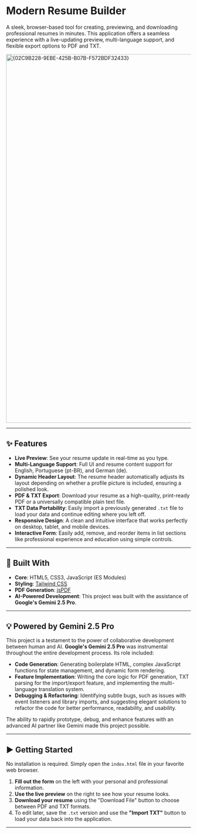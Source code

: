 # Modern Resume Builder

A sleek, browser-based tool for creating, previewing, and downloading professional resumes in minutes. This application offers a seamless experience with a live-updating preview, multi-language support, and flexible export options to PDF and TXT.

<img width="1644" height="1003" alt="{02C9B228-9EBE-425B-B07B-F572BDF32433}" src="https://github.com/user-attachments/assets/5dc0aa7b-796c-43a8-92e7-4147618ed1ef" />

---

## ✨ Features

-   **Live Preview**: See your resume update in real-time as you type.
-   **Multi-Language Support**: Full UI and resume content support for English, Portuguese (pt-BR), and German (de).
-   **Dynamic Header Layout**: The resume header automatically adjusts its layout depending on whether a profile picture is included, ensuring a polished look.
-   **PDF & TXT Export**: Download your resume as a high-quality, print-ready PDF or a universally compatible plain text file.
-   **TXT Data Portability**: Easily import a previously generated `.txt` file to load your data and continue editing where you left off.
-   **Responsive Design**: A clean and intuitive interface that works perfectly on desktop, tablet, and mobile devices.
-   **Interactive Form**: Easily add, remove, and reorder items in list sections like professional experience and education using simple controls.

---

## 🚀 Built With

-   **Core**: HTML5, CSS3, JavaScript (ES Modules)
-   **Styling**: [Tailwind CSS](https://tailwindcss.com/)
-   **PDF Generation**: [jsPDF](https://github.com/parallax/jsPDF)
-   **AI-Powered Development**: This project was built with the assistance of **Google's Gemini 2.5 Pro**.

---

## 💡 Powered by Gemini 2.5 Pro

This project is a testament to the power of collaborative development between human and AI. **Google's Gemini 2.5 Pro** was instrumental throughout the entire development process. Its role included:

-   **Code Generation**: Generating boilerplate HTML, complex JavaScript functions for state management, and dynamic form rendering.
-   **Feature Implementation**: Writing the core logic for PDF generation, TXT parsing for the import/export feature, and implementing the multi-language translation system.
-   **Debugging & Refactoring**: Identifying subtle bugs, such as issues with event listeners and library imports, and suggesting elegant solutions to refactor the code for better performance, readability, and usability.

The ability to rapidly prototype, debug, and enhance features with an advanced AI partner like Gemini made this project possible.

---

## ▶️ Getting Started

No installation is required. Simply open the `index.html` file in your favorite web browser.

1.  **Fill out the form** on the left with your personal and professional information.
2.  **Use the live preview** on the right to see how your resume looks.
3.  **Download your resume** using the "Download File" button to choose between PDF and TXT formats.
4.  To edit later, save the `.txt` version and use the **"Import TXT"** button to load your data back into the application.

---
